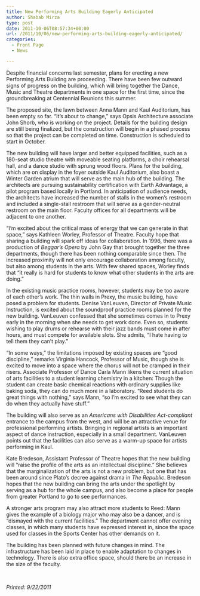 ```yaml
---
title: New Performing Arts Building Eagerly Anticipated
author: Shabab Mirza
type: post
date: 2011-10-06T08:57:34+00:00
url: /2011/10/06/new-performing-arts-building-eagerly-anticipated/
categories:
  - Front Page
  - News

---
```

Despite financial concerns last semester, plans for erecting a new Performing Arts Building are proceeding. There have been few outward signs of progress on the building, which will bring together the Dance, Music and Theatre departments in one space for the first time, since the groundbreaking at Centennial Reunions this summer.

The proposed site, the lawn between Anna Mann and Kaul Auditorium, has been empty so far. “It’s about to change,” says Opsis Architecture associate John Shorb, who is working on the project. Details for the building design are still being finalized, but the construction will begin in a phased process so that the project can be completed on time. Construction is scheduled to start in October.

The new building will have larger and better equipped facilities, such as a 180-seat studio theatre with moveable seating platforms, a choir rehearsal hall, and a dance studio with sprung wood floors. Plans for the building, which are on display in the foyer outside Kaul Auditorium, also boast a Winter Garden atrium that will serve as the main hub of the building. The architects are pursuing sustainability certification with Earth Advantage, a pilot program based locally in Portland. In anticipation of audience needs, the architects have increased the number of stalls in the women’s restroom and included a single-stall restroom that will serve as a gender-neutral restroom on the main floor. Faculty offices for all departments will be adjacent to one another.

“I’m excited about the critical mass of energy that we can generate in that space,” says Kathleen Worley, Professor of Theatre. Faculty hope that sharing a building will spark off ideas for collaboration. In 1996, there was a production of _Beggar’s Opera_ by John Gay that brought together the three departments, though there has been nothing comparable since then. The increased proximity will not only encourage collaboration among faculty, but also among students in the arts. With few shared spaces, Worley finds that “it really is hard for students to know what other students in the arts are doing.”

In the existing music practice rooms, however, students may be too aware of each other’s work. The thin walls in Prexy, the music building, have posed a problem for students. Denise VanLeuven, Director of Private Music Instruction, is excited about the soundproof practice rooms planned for the new building. VanLeuven confessed that she sometimes comes in to Prexy early in the morning when she needs to get work done. Even so, students wishing to play drums or rehearse with their jazz bands must come in after hours, and must compete for available slots. She admits, “I hate having to tell them they can’t play.”

“In some ways,” the limitations imposed by existing spaces are “good discipline,” remarks Virginia Hancock, Professor of Music, though she is excited to move into a space where the chorus will not be cramped in their risers. Associate Professor of Dance Carla Mann likens the current situation of arts facilities to a student learning chemistry in a kitchen: Though the student can create basic chemical reactions with ordinary supplies like baking soda, they can do much more in a laboratory. “Reed students do great things with nothing,” says Mann, “so I’m excited to see what they can do when they actually have stuff.”

The building will also serve as an _Americans with Disabilities Act-compliant_ entrance to the campus from the west, and will be an attractive venue for professional performing artists. Bringing in regional artists is an important aspect of dance instruction, especially in a small department. VanLeuven points out that the facilities can also serve as a warm-up space for artists performing in Kaul.

Kate Bredeson, Assistant Professor of Theatre hopes that the new building will “raise the profile of the arts as an intellectual discipline.” She believes that the marginalization of the arts is not a new problem, but one that has been around since Plato’s decree against drama in _The Republic_. Bredeson hopes that the new building can bring the arts under the spotlight by serving as a hub for the whole campus, and also become a place for people from greater Portland to go to see performances.

A stronger arts program may also attract more students to Reed: Mann gives the example of a biology major who may also be a dancer, and is “dismayed with the current facilities.” The department cannot offer evening classes, in which many students have expressed interest in, since the space used for classes in the Sports Center has other demands on it.

The building has been planned with future changes in mind. The infrastructure has been laid in place to enable adaptation to changes in technology. There is also extra office space, should there be an increase in the size of the faculty.

&nbsp;

_Printed: 9/22/2011_